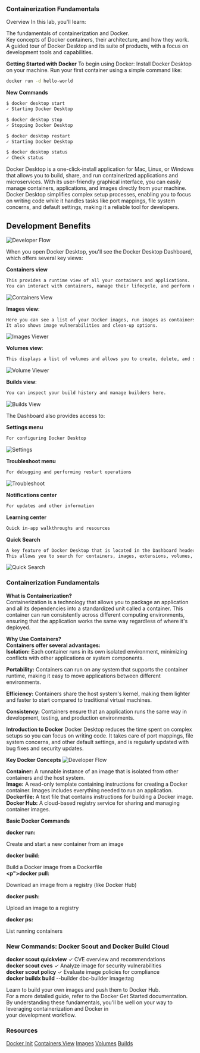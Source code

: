 ### Containerization Fundamentals


Overview
In this lab, you'll learn:

The fundamentals of containerization and Docker.</br>
Key concepts of Docker containers, their architecture, and how they work.</br>
A guided tour of Docker Desktop and its suite of products, with a focus on development tools and capabilities.</br>

**Getting Started with Docker**
To begin using Docker:
Install Docker Desktop on your machine.
Run your first container using a simple command like:

```sh
docker run -d hello-world
```

**New Commands**
```sh
$ docker desktop start
✓ Starting Docker Desktop

$ docker desktop stop
✓ Stopping Docker Desktop

$ docker desktop restart
✓ Starting Docker Desktop

$ docker desktop status
✓ Check status

```
Docker Desktop is a one-click-install application for Mac, Linux, or Windows that allows you to build, share, and run containerized applications and microservices. With its user-friendly graphical interface, you can easily manage containers, applications, and images directly from your machine. Docker Desktop simplifies complex setup processes, enabling you to focus on writing code while it handles tasks like port mappings, file system concerns, and default settings, making it a reliable tool for developers.</br>
 
## Development Benefits
![Developer Flow](https://github.com/artofthepossible/whale-of-a-time/blob/main/labs/images/docker-development-benefits.png)

When you open Docker Desktop, you'll see the Docker Desktop Dashboard, which offers several key views:</br>

**Containers view**
```sh
This provides a runtime view of all your containers and applications.
You can interact with containers, manage their lifecycle, and perform common actions.
```

![Containers View](https://github.com/artofthepossible/whale-of-a-time/blob/main/labs/images/containers-view.png)

**Images view**: 
```sh
Here you can see a list of your Docker images, run images as containers, pull the latest versions from Docker Hub, and inspect images.
It also shows image vulnerabilities and clean-up options.
```
![Images Viewer](https://github.com/artofthepossible/whale-of-a-time/blob/main/labs/images/images-view.png)


**Volumes view**: 
```sh
This displays a list of volumes and allows you to create, delete, and see which ones are being used.
```
![Volume Viewer](https://github.com/artofthepossible/whale-of-a-time/blob/main/labs/images/volume-view.png)

**Builds view**: 
```sh
You can inspect your build history and manage builders here.
```
![Builds View](https://github.com/artofthepossible/whale-of-a-time/blob/main/labs/images/builds-view.png)

The Dashboard also provides access to:</br>

**Settings menu** 
```sh
For configuring Docker Desktop
```
![Settings](https://github.com/artofthepossible/whale-of-a-time/blob/main/labs/images/settings.png)

**Troubleshoot menu**
```sh
For debugging and performing restart operations
```
![Troubleshoot](https://github.com/artofthepossible/whale-of-a-time/blob/main/labs/images/troubleshoot.png)


**Notifications center** 
```sh
For updates and other information
```

**Learning center** 
```sh
Quick in-app walkthroughs and resources
```

**Quick Search**
```sh
A key feature of Docker Desktop that is located in the Dashboard header.
This allows you to search for containers, images, extensions, volumes, and even Docker documentation.
```
![Quick Search](https://github.com/artofthepossible/whale-of-a-time/blob/main/labs/images/quick-search.png)

### Containerization Fundamentals

**What is Containerization?**</br>
Containerization is a technology that allows you to package an application and all its dependencies into a standardized unit called a container. This container can run consistently across different computing environments, ensuring that the application works the same way regardless of where it's deployed.</br>

**Why Use Containers?**</br>
**Containers offer several advantages:**</br>
**Isolation:** Each container runs in its own isolated environment, minimizing conflicts with other applications or system components.</br>

**Portability:** Containers can run on any system that supports the container runtime, making it easy to move applications between different environments.</br>

**Efficiency:** Containers share the host system's kernel, making them lighter and faster to start compared to traditional virtual machines.</br>

**Consistency:** Containers ensure that an application runs the same way in development, testing, and production environments.</br>

**Introduction to Docker**
Docker Desktop reduces the time spent on complex setups so you can focus on writing code. It takes care of port mappings, file system concerns, and other default settings, and is regularly updated with bug fixes and security updates.

**Key Docker Concepts**
![Developer Flow](https://github.com/artofthepossible/whale-of-a-time/blob/main/labs/images/contepts.png)

**Container:** A runnable instance of an image that is isolated from other containers and the host system.</br>
**Image:** A read-only template containing instructions for creating a Docker container. Images includes everything needed to run an application.</br>
**Dockerfile:** A text file that contains instructions for building a Docker image.</br>
**Docker Hub:** A cloud-based registry service for sharing and managing container images.</br>

**Basic Docker Commands**
**<p>docker run:</p>** Create and start a new container from an image</br>
**<p>docker build:</p>** Build a Docker image from a Dockerfile</br>
**<p">docker pull:</p>** Download an image from a registry (like Docker Hub)</br>
**<p>docker push:</p>** Upload an image to a registry</br>
**<p>docker ps:</p>** List running containers</br>

### New Commands: Docker Scout and Docker Build Cloud 

**docker scout quickview** ✓ CVE overview and recommendations</br>
**docker scout cves** ✓ Analyze image for security vulnerabilities</br>
**docker scout policy** ✓ Evaluate image policies for compliance</br>
**docker buildx build** --builder dbc-builder image:tag</br>

Learn to build your own images and push them to Docker Hub.</br>
For a more detailed guide, refer to the Docker Get Started documentation.</br>
By understanding these fundamentals, you'll be well on your way to leveraging containerization and Docker in</br> your development workflow.</br>


### Resources
[Docker Init](https://docs.docker.com/reference/cli/docker/init/)
[Containers View](https://docs.docker.com/desktop/use-desktop/container/)
[Images](https://docs.docker.com/desktop/use-desktop/images/)
[Volumes](https://docs.docker.com/desktop/use-desktop/volumes/)
[Builds](https://docs.docker.com/desktop/use-desktop/builds/)
